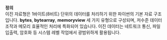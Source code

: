 **정의**  
이진 자료형은 1바이트(8비트) 단위의 데이터를 처리하기 위한 파이썬의 기본 자료 구조입니다. **bytes**, **bytearray**, **memoryview** 세 가지 유형으로 구성되며, 저수준 데이터 조작과 메모리 효율적인 처리에 특화되어 있습니다. 이진 데이터는 네트워크 통신, 파일 입출력, 암호화 등 시스템 레벨 작업에서 광범위하게 활용됩니다.

